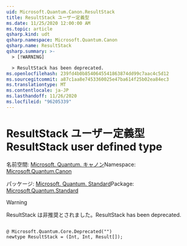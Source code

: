 ```yaml
---
uid: Microsoft.Quantum.Canon.ResultStack
title: ResultStack ユーザー定義型
ms.date: 11/25/2020 12:00:00 AM
ms.topic: article
qsharp.kind: udt
qsharp.namespace: Microsoft.Quantum.Canon
qsharp.name: ResultStack
qsharp.summary: >-
  > [!WARNING]

  > ResultStack has been deprecated.
ms.openlocfilehash: 239fd4b0b8540645541863874dd99c7aac4c5d12
ms.sourcegitcommit: a87c1aa8e7453360025e47ba614f25b02ea84ec3
ms.translationtype: MT
ms.contentlocale: ja-JP
ms.lasthandoff: 11/26/2020
ms.locfileid: "96205339"
---
```

# <a name="resultstack-user-defined-type"></a><span data-ttu-id="9ecd5-102">ResultStack ユーザー定義型</span><span class="sxs-lookup"><span data-stu-id="9ecd5-102">ResultStack user defined type</span></span>

<span data-ttu-id="9ecd5-103">名前空間: [Microsoft. Quantum. キャノン](xref:Microsoft.Quantum.Canon)</span><span class="sxs-lookup"><span data-stu-id="9ecd5-103">Namespace: [Microsoft.Quantum.Canon](xref:Microsoft.Quantum.Canon)</span></span>

<span data-ttu-id="9ecd5-104">パッケージ: [Microsoft. Quantum. Standard](https://nuget.org/packages/Microsoft.Quantum.Standard)</span><span class="sxs-lookup"><span data-stu-id="9ecd5-104">Package: [Microsoft.Quantum.Standard](https://nuget.org/packages/Microsoft.Quantum.Standard)</span></span>


> [!WARNING]
> <span data-ttu-id="9ecd5-105">ResultStack は非推奨とされました。</span><span class="sxs-lookup"><span data-stu-id="9ecd5-105">ResultStack has been deprecated.</span></span>



```qsharp

@ Microsoft.Quantum.Core.Deprecated("")
newtype ResultStack = (Int, Int, Result[]);
```

